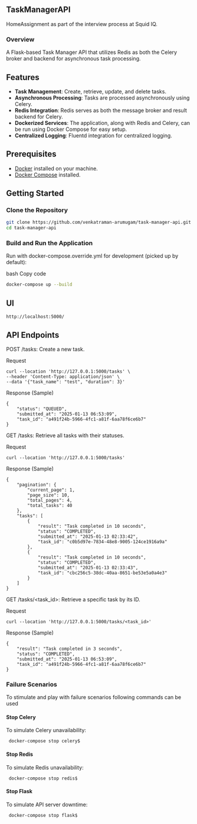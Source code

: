 ## TaskManagerAPI
HomeAssignment as part of the interview process at Squid IQ.

### Overview

A Flask-based Task Manager API that utilizes Redis as both the Celery broker and backend for asynchronous task processing.

## Features

- **Task Management**: Create, retrieve, update, and delete tasks.
- **Asynchronous Processing**: Tasks are processed asynchronously using Celery.
- **Redis Integration**: Redis serves as both the message broker and result backend for Celery.
- **Dockerized Services**: The application, along with Redis and Celery, can be run using Docker Compose for easy setup.
- **Centralized Logging**: Fluentd integration for centralized logging. 
## Prerequisites

- [Docker](https://www.docker.com/get-started) installed on your machine.
- [Docker Compose](https://docs.docker.com/compose/install/) installed.

## Getting Started

### Clone the Repository

```bash
git clone https://github.com/venkatraman-arumugam/task-manager-api.git
cd task-manager-api
```
### Build and Run the Application

Run with docker-compose.override.yml for development (picked up by default):

bash
Copy code


```bash
docker-compose up --build
```

## UI

```commandline
http://localhost:5000/
```

## API Endpoints

POST /tasks: Create a new task.

Request

```commandline
curl --location 'http://127.0.0.1:5000/tasks' \
--header 'Content-Type: application/json' \
--data '{"task_name": "test", "duration": 3}'
```

Response (Sample)

```commandline
{
    "status": "QUEUED",
    "submitted_at": "2025-01-13 06:53:09",
    "task_id": "a491f24b-5966-4fc1-a81f-6aa78f6ce6b7"
}
```

GET /tasks: Retrieve all tasks with their statuses.

Request

```commandline
curl --location 'http://127.0.0.1:5000/tasks'
```
Response (Sample)

```commandline
{
    "pagination": {
        "current_page": 1,
        "page_size": 10,
        "total_pages": 4,
        "total_tasks": 40
    },
    "tasks": [
        {
            "result": "Task completed in 10 seconds",
            "status": "COMPLETED",
            "submitted_at": "2025-01-13 02:33:42",
            "task_id": "c0b5d97e-7834-48e8-9005-124ce1916a9a"
        },
        {
            "result": "Task completed in 10 seconds",
            "status": "COMPLETED",
            "submitted_at": "2025-01-13 02:33:43",
            "task_id": "cbc256c5-38dc-40aa-8651-be53e5a0a4e3"
        }
    ]
}
```
GET /tasks/<task_id>: Retrieve a specific task by its ID.

Request

```commandline
curl --location 'http://127.0.0.1:5000/tasks/<task_id>'
```

Response (Sample)

```commandline
{
    "result": "Task completed in 3 seconds",
    "status": "COMPLETED",
    "submitted_at": "2025-01-13 06:53:09",
    "task_id": "a491f24b-5966-4fc1-a81f-6aa78f6ce6b7"
}
```

### Failure Scenarios 

To stimulate and play with failure scenarios following commands can be used

#### Stop Celery
To simulate Celery unavailability:

```
 docker-compose stop celery$
```

#### Stop Redis
To simulate Redis unavailability:
```
 docker-compose stop redis$
```

#### Stop Flask
To simulate API server downtime:
```
 docker-compose stop flask$
```